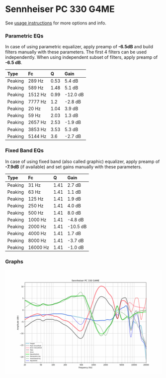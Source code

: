# Sennheiser PC 330 G4ME
See [usage instructions](https://github.com/jaakkopasanen/AutoEq#usage) for more options and info.

### Parametric EQs
In case of using parametric equalizer, apply preamp of **-6.5dB** and build filters manually
with these parameters. The first 4 filters can be used independently.
When using independent subset of filters, apply preamp of **-6.5 dB**.

| Type    | Fc      |    Q | Gain     |
|:--------|:--------|:-----|:---------|
| Peaking | 289 Hz  | 0.53 | 5.4 dB   |
| Peaking | 589 Hz  | 1.48 | 5.1 dB   |
| Peaking | 1512 Hz | 0.99 | -12.0 dB |
| Peaking | 7777 Hz | 1.2  | -2.8 dB  |
| Peaking | 20 Hz   | 1.04 | 3.9 dB   |
| Peaking | 59 Hz   | 2.03 | 1.3 dB   |
| Peaking | 2657 Hz | 2.53 | -1.9 dB  |
| Peaking | 3853 Hz | 3.53 | 5.3 dB   |
| Peaking | 5144 Hz | 3.6  | -2.7 dB  |

### Fixed Band EQs
In case of using fixed band (also called graphic) equalizer, apply preamp of **-7.9dB**
(if available) and set gains manually with these parameters.

| Type    | Fc       |    Q | Gain     |
|:--------|:---------|:-----|:---------|
| Peaking | 31 Hz    | 1.41 | 2.7 dB   |
| Peaking | 63 Hz    | 1.41 | 1.1 dB   |
| Peaking | 125 Hz   | 1.41 | 1.9 dB   |
| Peaking | 250 Hz   | 1.41 | 4.0 dB   |
| Peaking | 500 Hz   | 1.41 | 8.0 dB   |
| Peaking | 1000 Hz  | 1.41 | -4.8 dB  |
| Peaking | 2000 Hz  | 1.41 | -10.5 dB |
| Peaking | 4000 Hz  | 1.41 | 1.7 dB   |
| Peaking | 8000 Hz  | 1.41 | -3.7 dB  |
| Peaking | 16000 Hz | 1.41 | -1.0 dB  |

### Graphs
![](./Sennheiser%20PC%20330%20G4ME.png)